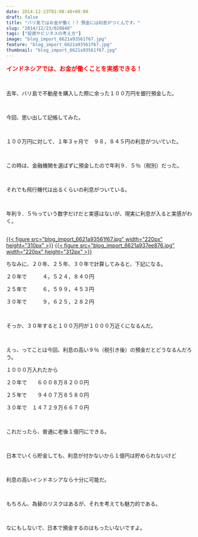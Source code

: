 ```yaml
---
date: 2014-12-23T02:08:48+09:00
draft: false
title: "バリ島ではお金が働く！? 預金には利息がつくんです。"
slug: "2014/12/23/020848"
tags: ["投資やビジネスの考え方"]
image: "blog_import_6621a93561f67.jpg"
feature: "blog_import_6621a93561f67.jpg"
thumbnail: "blog_import_6621a93561f67.jpg"
---
```

<p><font color="#ff0000" size="3"><strong>インドネシアでは、お金が働くことを実感できる！</strong></font></p><br/><p>去年、バリ島で不動産を購入した際に余った１００万円を銀行預金した。</p><br/><p>今回、思い出して記帳してみた。</p><br/><p>１００万円に対して、１年３ヶ月で　９８，８４５円の利息がついていた。</p><br/><p>この時は、金融機関を選ばずに預金したので年利９．５％（税別）だった。</p><br/><p>それでも飛行機代は出るくらいの利息がついている。</p><br/><p>年利９．５％っていう数字だけだと実感はないが、現実に利息が入ると実感がわく。</p><p><br/><a href="blog_import_6621a936bd93c.jpg">{{< figure src="blog_import_6621a93561f67.jpg" width="220px" height="310px" >}}</a> <a href="blog_import_6621a9395be1d.jpg">{{< figure src="blog_import_6621a937ee876.jpg" width="220px" height="312px" >}}</a> <br/></p><p>ちなみに、２０年、２５年、３０年で計算してみると、下記になる。</p><p>２０年で　　　４，５２４，８４０円</p><p>２５年で　　　６，５９９，４５３円</p><p>３０年で　　　９，６２５，２８２円</p><br/><p>そっか、３０年すると１００万円が１０００万近くになるんだ。</p><br/><p>えっ、ってことは今回、利息の高い９％（税引き後）の預金だとどうなるんだろう。</p><p>１０００万入れたから</p><p>２０年で　　６００８万８２００円</p><p>２５年で　　９４０７万８５８０円</p><p>３０年で　１４７２９万６６７０円</p><br/><p>これだったら、普通に老後１億円にできる。</p><br/><p>日本でいくら貯金しても、利息が付かないから１億円は貯められないけど</p><br/><p>利息の高いインドネシアなら十分に可能だ。</p><br/><p>もちろん、為替のリスクはあるが、それを考えても魅力的である。</p><br/><p>なにもしないで、日本で預金するのはもったいないですよ。</p><br/>

